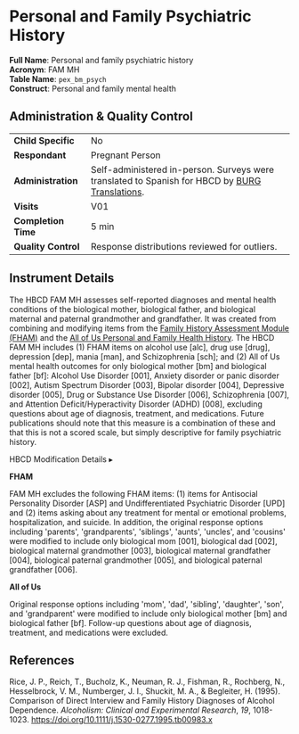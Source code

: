 # Personal and Family Psychiatric History

**Full Name**: Personal and family psychiatric history           
**Acronym**: FAM MH     
**Table Name**: `pex_bm_psych`       
**Construct**: Personal and family mental health

## Administration & Quality Control

<table style="width: 100%; border-collapse: collapse; table-layout: fixed; font-size: 16px;">
<tbody>
<tr><td><b>Child Specific</b></td>
<td>No</td></tr>
<tr><td><b>Respondant</b></td>
<td>Pregnant Person</td></tr>
<tr><td><b>Administration</b></td>
<td style="word-wrap: break-word; white-space: normal;">Self-administered in-person. Surveys were translated to Spanish for HBCD by <a href="https://burgtranslations.com/our-services/">BURG Translations</a>.</td></tr>
<tr><td><b>Visits</b></td>
<td>V01</td></tr>
<tr><td><b>Completion Time</b></td>
<td>5 min</td></tr>
<tr><td><b>Quality Control</b></td>
<td style="word-wrap: break-word; white-space: normal;">Response distributions reviewed for outliers.</td></tr>
</tbody>
</table>

## Instrument Details

The HBCD FAM MH assesses self-reported diagnoses and mental health conditions of the biological mother, biological father, and biological maternal and paternal grandmother and grandfather. It was created from combining and modifying items from the [Family History Assessment Module (FHAM)](https://arc.psych.wisc.edu/self-report/family-history-assessment-module-fham/) and the [All of Us Personal and Family Health History](https://www.researchallofus.org/wp-content/themes/research-hub-wordpress-theme/media/2023/PaFHH_Survey_English.pdf). The HBCD FAM MH includes (1) FHAM items on alcohol use [alc], drug use [drug], depression [dep], mania [man], and Schizophrenia [sch]; and (2) All of Us mental health outcomes for only biological mother [bm] and biological father [bf]: Alcohol Use Disorder [001], Anxiety disorder or panic disorder [002], Autism Spectrum Disorder [003], Bipolar disorder [004], Depressive disorder [005], Drug or Substance Use Disorder [006], Schizophrenia [007], and Attention Deficit/Hyperactivity Disorder (ADHD) [008], excluding questions about age of diagnosis, treatment, and medications. Future publications should note that this measure is a combination of these and that this is not a scored scale, but simply descriptive for family psychiatric history.

<div id="table-banner" class="table-banner" onclick="toggleCollapse(this)">
  <span>
    <span class="text">HBCD Modification Details</span>
  </span>
  <span class="arrow">▸</span>
</div>
<div class="collapsible-content">
<p><b>FHAM</b></p>
<p>FAM MH excludes the following FHAM items: (1) items for Antisocial Personality Disorder [ASP] and Undifferentiated Psychiatric Disorder [UPD] and (2) items asking about any treatment for mental or emotional problems, hospitalization, and suicide. In addition, the original response options including 'parents', 'grandparents', 'siblings', 'aunts', 'uncles', and 'cousins' were modified to include only biological mom [001], biological dad [002], biological maternal grandmother [003], biological maternal grandfather [004], biological paternal grandmother [005], and biological paternal grandfather [006].</p>
<p><b>All of Us</b></p>
<p>Original response options including 'mom', 'dad', 'sibling', 'daughter', 'son', and 'grandparent' were modified to include only biological mother [bm] and biological father [bf]. Follow-up questions about age of diagnosis, treatment, and medications were excluded.</p>
</div>

## References
<div class="references">
<p>Rice, J. P., Reich, T., Bucholz, K., Neuman, R. J., Fishman, R., Rochberg, N., Hesselbrock, V. M., Numberger, J. I., Shuckit, M. A., & Begleiter, H. (1995). Comparison of Direct Interview and Family History Diagnoses of Alcohol Dependence.  <em>Alcoholism: Clinical and Experimental Research</em>, <em>19</em>, 1018-1023. <a href="https://doi.org/10.1111/j.1530-0277.1995.tb00983.x">https://doi.org/10.1111/j.1530-0277.1995.tb00983.x</a></p>
</div>
<br>
